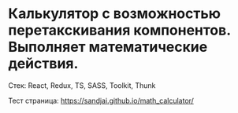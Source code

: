 # Калькулятор с возможностью перетакскивания компонентов. Выполняет математические действия.

Стек:
React, Redux, TS, SASS, Toolkit, Thunk

Тест страница:
https://sandjai.github.io/math_calculator/
